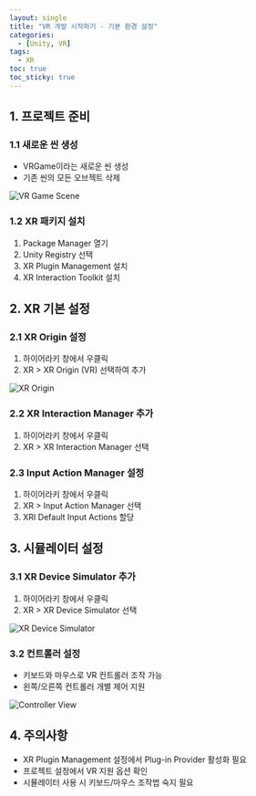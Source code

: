 ```yaml
---
layout: single
title: "VR 개발 시작하기 - 기본 환경 설정"
categories:
  - [Unity, VR]
tags:
  - XR
toc: true
toc_sticky: true
---
```


## 1. 프로젝트 준비

### 1.1 새로운 씬 생성
- VRGame이라는 새로운 씬 생성
- 기존 씬의 모든 오브젝트 삭제

![VR Game Scene](https://lh7-us.googleusercontent.com/HxsljTpql8zWix3ZZD_ARRm1cEbAKEfLNlIFAwwWRcEUEPJQM5Hn3mveWrReXenBHjLDc-vSTG3ITo7TNhzftpi-YxkExYXB2Ls-f3fSFv37jF5hXFhb1h4SkXi0wjpvqntwb0MahKEGqjc-ucll_JM)

### 1.2 XR 패키지 설치
1. Package Manager 열기
2. Unity Registry 선택
3. XR Plugin Management 설치
4. XR Interaction Toolkit 설치

## 2. XR 기본 설정

### 2.1 XR Origin 설정
1. 하이어라키 창에서 우클릭
2. XR > XR Origin (VR) 선택하여 추가

![XR Origin](https://lh7-us.googleusercontent.com/ZCgp_7OAn7bQtfxEsO1WgW9ixtUAKFYLI2BzfTUe74Y1TUZ9Rb-qcoPVL530wx48smXQm7YfY5VNHqBaWiMzwbBMK3-bZKpWJGxr8WxQOdtFA9PUL68wpQZyjbOz3s_ZQAICEVwTQE7mWg6y0uTwnXM)

### 2.2 XR Interaction Manager 추가
1. 하이어라키 창에서 우클릭
2. XR > XR Interaction Manager 선택

### 2.3 Input Action Manager 설정
1. 하이어라키 창에서 우클릭
2. XR > Input Action Manager 선택
3. XRI Default Input Actions 할당

## 3. 시뮬레이터 설정

### 3.1 XR Device Simulator 추가
1. 하이어라키 창에서 우클릭
2. XR > XR Device Simulator 선택

![XR Device Simulator](https://lh7-us.googleusercontent.com/gi6GGgMAa9irgsJtrm3xTczqz-QKR8GAdmRSs9f6ehbxarb4_8kq8_fdS1_j8N0kvja17NvA7JGWFKG_yXtLzS0TAzOplguy1osT6Ga6LzWZ3MViUpUrg7LvTLh6xLlKr9gdUTud1Ir5A99WrwLTlKg)

### 3.2 컨트롤러 설정
- 키보드와 마우스로 VR 컨트롤러 조작 가능
- 왼쪽/오른쪽 컨트롤러 개별 제어 지원

![Controller View](https://lh7-us.googleusercontent.com/AlHYFfMPv5I88X0_HtevILQ3gWksZsZmdh2W2KVJ7uVwQ6vGhXjKAGGwrj-HRF5FmzdyI0YIH3kWa2ZQVWqIa2gk9HhFv75VmRPTaL8EADe4iq-cmacVT8_X06AI8eZnQe5vy_7HU60F2wb6OxQu8X8)

## 4. 주의사항
- XR Plugin Management 설정에서 Plug-in Provider 활성화 필요
- 프로젝트 설정에서 VR 지원 옵션 확인
- 시뮬레이터 사용 시 키보드/마우스 조작법 숙지 필요
